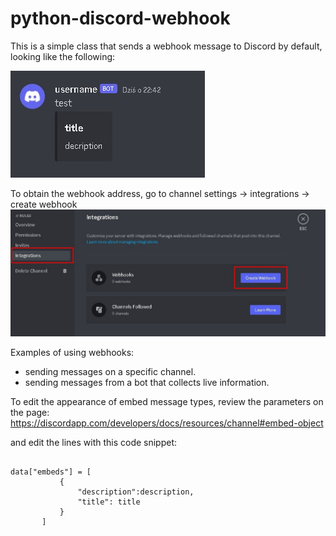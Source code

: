 # python-discord-webhook

This is a simple class that sends a webhook message to Discord by default, looking like the following:

![](https://github.com/Vrozax/python-discord-webhook/blob/images/webhook_template.jpg?raw=true)

To obtain the webhook address, go to channel settings -> integrations -> create webhook
![](https://github.com/Vrozax/python-discord-webhook/blob/images/integrations.jpg?raw=true)

Examples of using webhooks:
-  sending messages on a specific channel.
-  sending messages from a bot that collects live information.



To edit the appearance of embed message types, review the parameters on the page:
https://discordapp.com/developers/docs/resources/channel#embed-object

and edit the lines with this code snippet:
 ``` 
 
 data["embeds"] = [
            {
                "description":description,
                "title": title
            }
        ]
```
